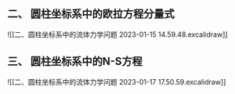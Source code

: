 ## 二、 圆柱坐标系中的欧拉方程分量式

![[二、圆柱坐标系中的流体力学问题 2023-01-15 14.59.48.excalidraw]]

## 三、 圆柱坐标系中的N-S方程
![[二、圆柱坐标系中的流体力学问题 2023-01-17 17.50.59.excalidraw]]
